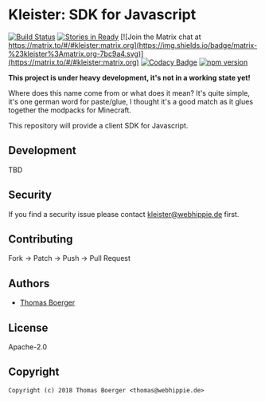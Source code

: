 # Kleister: SDK for Javascript

[![Build Status](http://drone.kleister.tech/api/badges/kleister/kleister-js/status.svg)](http://drone.kleister.tech/kleister/kleister-js)
[![Stories in Ready](https://badge.waffle.io/kleister/kleister-api.svg?label=ready&title=Ready)](http://waffle.io/kleister/kleister-api)
[![Join the Matrix chat at https://matrix.to/#/#kleister:matrix.org](https://img.shields.io/badge/matrix-%23kleister%3Amatrix.org-7bc9a4.svg)](https://matrix.to/#/#kleister:matrix.org)
[![Codacy Badge](https://api.codacy.com/project/badge/Grade/07a31363df38474c907eb649f62e4990)](https://www.codacy.com/app/kleister/kleister-js?utm_source=github.com&amp;utm_medium=referral&amp;utm_content=kleister/kleister-js&amp;utm_campaign=Badge_Grade)
[![npm version](https://badge.fury.io/js/kleister.svg)](https://badge.fury.io/js/kleister)

**This project is under heavy development, it's not in a working state yet!**

Where does this name come from or what does it mean? It's quite simple, it's one german word for paste/glue, I thought it's a good match as it glues together the modpacks for Minecraft.

This repository will provide a client SDK for Javascript.


## Development

TBD


## Security

If you find a security issue please contact kleister@webhippie.de first.


## Contributing

Fork -> Patch -> Push -> Pull Request


## Authors

* [Thomas Boerger](https://github.com/tboerger)


## License

Apache-2.0


## Copyright

```
Copyright (c) 2018 Thomas Boerger <thomas@webhippie.de>
```
